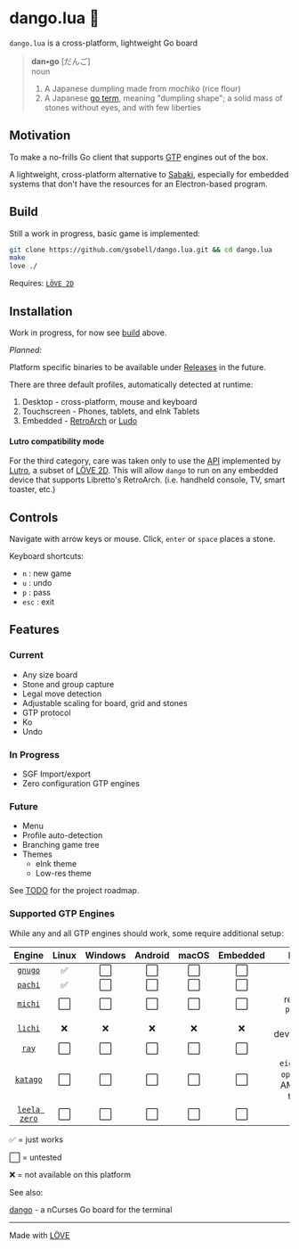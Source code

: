 # dango.lua 🍡

`dango.lua` is a cross-platform, lightweight Go board

> **dan•go** [だんご]  
> noun
> 1. A Japanese dumpling made from *mochiko* (rice flour) 
> 2. A Japanese [go term](https://senseis.xmp.net/?Dango), meaning "dumpling shape";  a solid mass of stones without eyes, and with few liberties

## Motivation
To make a no-frills Go client that supports [GTP](https://www.lysator.liu.se/~gunnar/gtp/gtp2-spec-draft2/gtp2-spec.html) engines out of the box.

A lightweight, cross-platform alternative to [Sabaki](https://github.com/SabakiHQ/Sabaki), especially for embedded systems that don't have the resources for an Electron-based program.


## Build
Still a work in progress, basic game is implemented:

```sh
git clone https://github.com/gsobell/dango.lua.git && cd dango.lua
make
love ./
```
Requires: [`LÖVE 2D`](https://www.love2d.org/)

## Installation

Work in progress, for now see [build](#Build) above.

*Planned:*

Platform specific binaries to be available under [Releases](https://github.com/gsobell/dango.lua/releases) in the future.

There are three default profiles, automatically detected at runtime:
1. Desktop - cross-platform, mouse and keyboard
2. Touchscreen - Phones, tablets, and eInk Tablets
3. Embedded - [RetroArch](https://www.retroarch.com/) or [Ludo](https://ludo.libretro.com/)

#### Lutro compatibility mode
For the third category, care was taken only to use the [API](https://github.com/libretro/lutro-status) implemented by [Lutro](https://lutro.libretro.com/), a subset of [LÖVE 2D](https://www.love2d.org/).
This will allow `dango` to run on any embedded device that supports Libretto's RetroArch. (i.e. handheld console, TV, smart toaster, etc.)


## Controls
Navigate with arrow keys or mouse. Click, `enter` or `space` places a stone.

Keyboard shortcuts:
- `n` : new game
- `u` : undo
- `p` : pass
- `esc` : exit

## Features

### Current
- Any size board
- Stone and group capture
- Legal move detection
- Adjustable scaling for board, grid and stones
- GTP protocol
- Ko
- Undo

### In Progress
- SGF Import/export
- Zero configuration GTP engines

### Future
- Menu
- Profile auto-detection
- Branching game tree
- Themes
  - eInk theme
  - Low-res theme

See [TODO](TODO.md) for the project roadmap.

### Supported GTP Engines

While any and all GTP engines should work, some require additional setup:

 Engine  | Linux             | Windows          | Android         | macOS     | Embedded | Notes
:-:       |:-:                   |:-:                   |:-:                   |:-: | :-:|:-:
[`gnugo`](https://www.gnu.org/software/gnugo/gnugo.html) | :white_check_mark: | :white_large_square: | :white_large_square: | :white_large_square: | :white_large_square: |
[`pachi`](https://github.com/pasky/pachi) | :white_check_mark: | :white_large_square: | :white_large_square: | :white_large_square: | :white_large_square: |
[`michi`](https://github.com/pasky/michi) | :white_large_square: | :white_large_square: | :white_large_square: | :white_large_square: | :white_large_square: | requires `python2`
[`lichi`](https://github.com/gsobell/lichi) | :x: |:x: |:x: |:x: |:x: | in development
[`ray`](https://github.com/kobanium/Ray) | :white_large_square: | :white_large_square: | :white_large_square: | :white_large_square: | :white_large_square: |
 [`katago`](https://github.com/lightvector/KataGo)| :white_large_square: | :white_large_square: | :white_large_square: | :white_large_square: | :white_large_square: | `eigen` cpu, `openCL` on AMD GPU tested
 [`leela zero`](https://github.com/leela-zero/leela-zero) | :white_large_square: | :white_large_square: | :white_large_square: | :white_large_square: | :white_large_square: |

 :white_check_mark: = just works
<!--  :ballot_box_with_check: = works, setup needed    -->
 :white_large_square: = untested
<!-- :negative_squared_cross_mark: = works, setup needed -->
<!-- :bug: = buggy    -->
:x: = not available on this platform

<!-- N/A = not available on this platform -->
<!-- ✅ ☑️ ❎ ⬜ 🐛 ❌ -->

See also:

[dango](https://github.com/gsobell/dango) -
a nCurses Go board for the terminal
***

Made with [LÖVE](https://www.love2d.org/)
